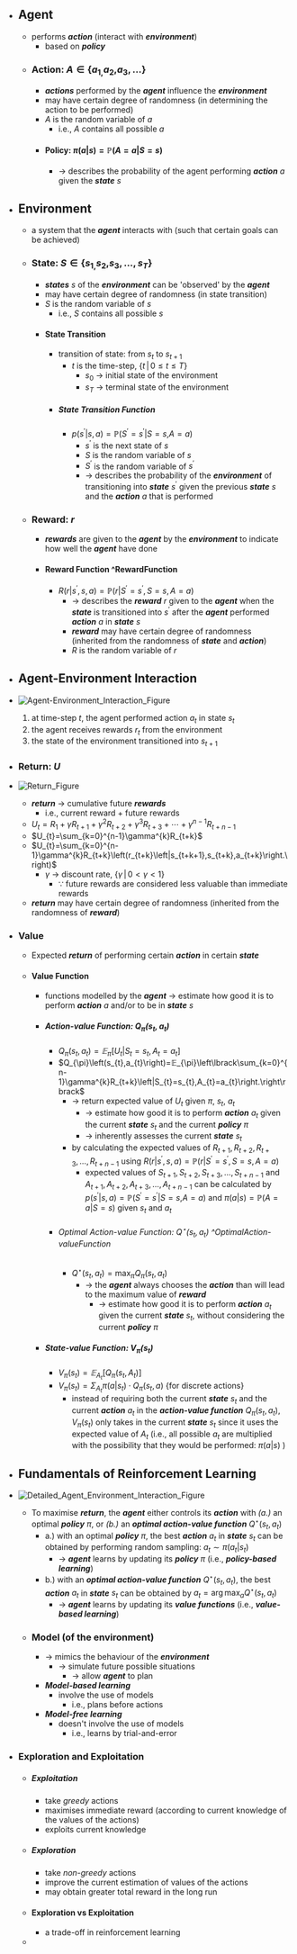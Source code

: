 - ## Agent 
	- performs ***action*** (interact with ***environment***)
		- based on ***policy***
	- ### Action: $A\in\left\lbrace{a_{1,}{a_2},}{a_3},\ldots\right\rbrace$
		- ***actions*** performed by the ***agent*** influence the ***environment***
		- may have certain degree of randomness (in determining the action to be performed)
		- $A$ is the random variable of $a$ 
			- i.e., $A$ contains all possible $a$ 
		- #### Policy: $\pi\left(a\left|s\right.\right)=\mathbb{P}\left(A=a\left|S=s\right.\right)$
			- → describes the probability of the agent performing ***action*** $a$ given the ***state*** $s$

- ## Environment
	- a system that the ***agent*** interacts with (such that certain goals can be achieved)
	- ### State: $S\in\left\lbrace{s_{1,}{s_2},}{s_3},\ldots,s_{T}\right\rbrace$
		- ***states*** $s$ of the ***environment*** can be 'observed' by the ***agent***
		- may have certain degree of randomness (in state transition)
		- $S$ is the random variable of $s$ 
			- i.e., $S$ contains all possible $s$ 
		- #### State Transition
			- transition of state: from $s_{t}$ to $s_{t+1}$
				- $t$ is the time-step, $\left\lbrace t\,{\vert}\,0\le t\le T\right\rbrace$
					- $s_{0}$ → initial state of the environment
					- $s_{T}$ → terminal state of the environment  
			- ##### State Transition Function
				- $p\left(s^{\prime}\left|s,a\right.\right)=\mathbb{P}\left(S^{\prime}=s^{\prime}\left|S=s,\right.A=a\right)$
					- $s^{\prime}$ is the next state of $s$
					- $S$ is the random variable of $s$
					- $S^{\prime}$ is the random variable of $s^{\prime}$
					- → describes the probability of the ***environment*** of transitioning into ***state*** $s^{\prime}$ given the previous ***state*** $s$ and the ***action*** $a$ that is performed
	- ### Reward: $r$
		- ***rewards*** are given to the ***agent*** by the ***environment*** to indicate how well the ***agent*** have done
		- #### Reward Function     ^RewardFunction
			- $R\left(r\left|s^{\prime}\right.,s,a\right)=\mathbb{P}\left(r\left|S^{\prime}\right.=s^{\prime},S=s,A=a\right)$
				- → describes the ***reward*** $r$ given to the ***agent*** when the ***state*** is transitioned into $s^{\prime}$ after the ***agent*** performed ***action*** $a$ in ***state*** $s$
				- ***reward*** may have certain degree of randomness (inherited from the randomness of ***state*** and ***action***)
				- $R$ is the random variable of $r$

- ## Agent-Environment Interaction
- ![Agent-Environment_Interaction_Figure](./images/Agent_Environment_Interaction.png)
	1. at time-step $t$, the agent performed action $a_{t}$ in state $s_{t}$
	2. the agent receives rewards $r_{t}$ from the environment
	3. the state of the environment transitioned into $s_{t+1}$

- ### Return: $U$
- ![Return_Figure](./images/Return.png)
	- ***return*** → cumulative future ***rewards***
		- i.e., current reward + future rewards
	- $U_{t}=R_1+\gamma R_{t+1}+\gamma^2R_{t+2}+\gamma^3R_{t+3}+\cdots+\gamma^{n-1}R_{t+n-1}$
	- $U_{t}=\sum_{k=0}^{n-1}\gamma^{k}R_{t+k}$
	- $U_{t}=\sum_{k=0}^{n-1}\gamma^{k}R_{t+k}\left(r_{t+k}\left|s_{t+k+1},s_{t+k},a_{t+k}\right.\right)$
		- $\gamma$ → discount rate, $\left\lbrace\gamma\,{\vert}\,0<\gamma<1\right\rbrace$
			- ∵ future rewards are considered less valuable than immediate rewards
	- ***return*** may have certain degree of randomness (inherited from the randomness of ***reward***)

- ### Value
	- Expected ***return*** of performing certain ***action*** in certain ***state***
	- #### Value Function
		- functions modelled by the ***agent*** → estimate how good it is to perform ***action*** $a$ and/or to be in ***state*** $s$
		- ##### Action-value Function: $Q_{\pi}\left(s_{t},a_{t}\right)$ 
			- $Q_{\pi}\left(s_{t},a_{t}\right)=𝔼_{\pi}\left\lbrack U_{t}\left|S_{t}=s_{t},A_{t}=a_{t}\right.\right\rbrack$
			- $Q_{\pi}\left(s_{t},a_{t}\right)=𝔼_{\pi}\left\lbrack\sum_{k=0}^{n-1}\gamma^{k}R_{t+k}\left|S_{t}=s_{t},A_{t}=a_{t}\right.\right\rbrack$
				- → return expected value of $U_{t}$ given $\pi$, $s_{t}$, $a_{t}$
					- → estimate how good it is to perform ***action*** $a_{t}$ given the current ***state*** $s_{t}$ and the current ***policy*** $\pi$
					- → inherently assesses the current ***state*** $s_{t}$
				- by calculating the expected values of $R_{t+1},R_{t+2},R_{t+3},\ldots,R_{t+n-1}$ using $R\left(r\left|s^{\prime}\right.,s,a\right)=\mathbb{P}\left(r\left|S^{\prime}\right.=s^{\prime},S=s,A=a\right)$ 
					- expected values of $S_{t+1},S_{t+2},S_{t+3},\ldots,S_{t+n-1}$ and $A_{t+1},A_{t+2},A_{t+3},\ldots,A_{t+n-1}$ can be calculated by $p\left(s^{\prime}\left|s,a\right.\right)=\mathbb{P}\left(S^{\prime}=s^{\prime}\left|S=s,\right.A=a\right)$ and $\pi\left(a\left|s\right.\right)=\mathbb{P}\left(A=a\left|S=s\right.\right)$ given $s_t$ and $a_t$
			- ###### Optimal Action-value Function: $Q^{\star}\left(s_{t},a_{t}\right)$ ^OptimalAction-valueFunction
				- $Q^{\star}\left(s_{t},a_{t}\right)=\max_{\pi}Q_{\pi}^{}\left(s_{t},a_{t}\right)$
					- → the ***agent*** always chooses the ***action*** than will lead to the maximum value of ***reward***
						- → estimate how good it is to perform ***action*** $a_{t}$ given the current ***state*** $s_{t}$, without considering the current ***policy*** $\pi$
		- ##### State-value Function: $V_{\pi}\left(s_{t}\right)$
			- $V_{\pi}\left(s_{t}\right)=𝔼_{A_{t}}\left\lbrack Q_{\pi}\left(s_{t},A_{t}\right)\right\rbrack$
			- $V_{\pi}\left(s_{t}\right)=\Sigma_{A_{t}}\pi\left(a\left|s_{t}\right.\right)\cdot Q_{\pi}\left(s_{t},a\right)$    {for discrete actions}
				- instead of requiring both the current ***state*** $s_{t}$ and the current ***action*** $a_{t}$ in the ***action-value function*** $Q_{\pi}\left(s_{t},a_{t}\right)$, $V_{\pi}\left(s_{t}\right)$ only takes in the current ***state*** $s_{t}$ since it uses the expected value of $A_{t}$ (i.e., all possible $a_{t}$ are multiplied with the possibility that they would be performed: $\pi\left(a\left|s\right.\right)$ )

- ## Fundamentals of Reinforcement Learning
- ![Detailed_Agent_Environment_Interaction_Figure](./images/Detailed_Agent_Environment_Interaction.png)
	- To maximise ***return***, the ***agent*** either controls its ***action*** with *(a.)* an optimal ***policy*** $\pi$, or *(b.)* an ***optimal action-value function*** $Q^{\star}\left(s_{t},a_{t}\right)$
		- a.) with an optimal ***policy*** $\pi$, the best ***action*** $a_{t}$ in ***state*** $s_{t}$ can be obtained by performing random sampling: $a_{t}\sim\pi\left(a_{t}\left|s_{t}\right.\right)$ 
			- → ***agent*** learns by updating its ***policy*** $\pi$ (i.e., ***policy-based learning***)
		- b.) with an ***optimal action-value function*** $Q^{\star}\left(s_{t},a_{t}\right)$, the best ***action*** $a_{t}$ in ***state*** $s_{t}$ can be obtained by $a_{t}=\arg \max_{a}Q^{\star}\left(s_{t},a_{t}\right)$ 
			- → ***agent*** learns by updating its ***value functions*** (i.e., ***value-based learning***)
	- ### Model (of the environment)
		- → mimics the behaviour of the ***environment***
			- → simulate future possible situations
				- → allow ***agent*** to plan
		- ***Model-based learning***
			- involve the use of models
				- i.e., plans before actions
		- ***Model-free learning***
			- doesn't involve the use of models
				- i.e., learns by trial-and-error

- ### Exploration and Exploitation
	- ##### Exploitation
		- take *greedy* actions
		- maximises immediate reward (according to current knowledge of the values of the actions)
		- exploits current knowledge
	- ##### Exploration
		- take *non-greedy* actions
		- improve the current estimation of values of the actions
		- may obtain greater total reward in the long run
	- #### Exploration vs Exploitation
		-  a trade-off in reinforcement learning
	- 

